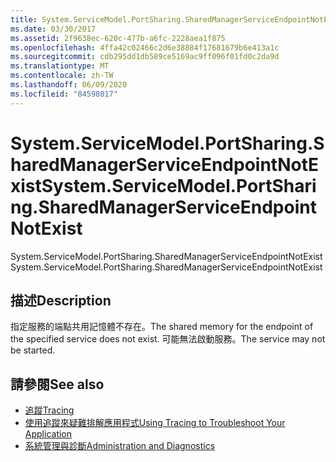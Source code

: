 ```yaml
---
title: System.ServiceModel.PortSharing.SharedManagerServiceEndpointNotExist
ms.date: 03/30/2017
ms.assetid: 2f9638ec-620c-477b-a6fc-2228aea1f875
ms.openlocfilehash: 4ffa42c02466c2d6e38884f17681679b6e413a1c
ms.sourcegitcommit: cdb295dd1db589ce5169ac9ff096f01fd0c2da9d
ms.translationtype: MT
ms.contentlocale: zh-TW
ms.lasthandoff: 06/09/2020
ms.locfileid: "84598017"
---
```

# <a name="systemservicemodelportsharingsharedmanagerserviceendpointnotexist"></a><span data-ttu-id="c2dee-102">System.ServiceModel.PortSharing.SharedManagerServiceEndpointNotExist</span><span class="sxs-lookup"><span data-stu-id="c2dee-102">System.ServiceModel.PortSharing.SharedManagerServiceEndpointNotExist</span></span>
<span data-ttu-id="c2dee-103">System.ServiceModel.PortSharing.SharedManagerServiceEndpointNotExist</span><span class="sxs-lookup"><span data-stu-id="c2dee-103">System.ServiceModel.PortSharing.SharedManagerServiceEndpointNotExist</span></span>  
  
## <a name="description"></a><span data-ttu-id="c2dee-104">描述</span><span class="sxs-lookup"><span data-stu-id="c2dee-104">Description</span></span>  
 <span data-ttu-id="c2dee-105">指定服務的端點共用記憶體不存在。</span><span class="sxs-lookup"><span data-stu-id="c2dee-105">The shared memory for the endpoint of the specified service does not exist.</span></span> <span data-ttu-id="c2dee-106">可能無法啟動服務。</span><span class="sxs-lookup"><span data-stu-id="c2dee-106">The service may not be started.</span></span>  
  
## <a name="see-also"></a><span data-ttu-id="c2dee-107">請參閱</span><span class="sxs-lookup"><span data-stu-id="c2dee-107">See also</span></span>

- [<span data-ttu-id="c2dee-108">追蹤</span><span class="sxs-lookup"><span data-stu-id="c2dee-108">Tracing</span></span>](index.md)
- [<span data-ttu-id="c2dee-109">使用追蹤來疑難排解應用程式</span><span class="sxs-lookup"><span data-stu-id="c2dee-109">Using Tracing to Troubleshoot Your Application</span></span>](using-tracing-to-troubleshoot-your-application.md)
- [<span data-ttu-id="c2dee-110">系統管理與診斷</span><span class="sxs-lookup"><span data-stu-id="c2dee-110">Administration and Diagnostics</span></span>](../index.md)

